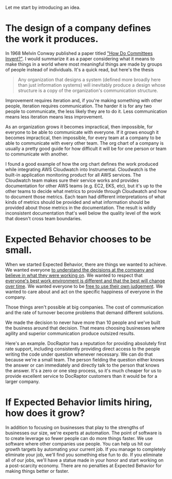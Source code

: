 Let me start by introducing an idea.

# The design of a company defines the work it produces.
In 1968 Melvin Conway published a paper titled ["How Do Committees Invent?"](http://www.melconway.com/Home/Committees_Paper.html). I would summarize it as a paper considering what it means to make things in a world where most meaningful things are made by groups of people instead of individuals. It's a quick read, but here's the thesis

> Any organization that designs a system (defined more broadly here than just information systems) will inevitably produce a design whose structure is a copy of the organization's communication structure. 

Improvement requires iteration and, if you're making something with other people, iteration requires communication. The harder it is for any two people to communicate, the less likely they are to do it. Less communication means less iteration means less improvement. 

As an organization grows it becomes impractical, then impossible, for everyone to be able to communicate with everyone. If it grows enough it becomes impractical, then impossible, for every team at a company to be able to communicate with every other team. The org chart of a company is usually a pretty good guide for how difficult it will be for one person or team to communicate with another. 

I found a good example of how the org chart defines the work produced while integrating AWS Cloudwatch into Instrumental. Cloudwatch is the built-in application monitoring product for all AWS services. The Cloudwatch team makes sure their service works and provides documentation for other AWS teams (e.g. EC2, EKS, etc), but it's up to the other teams to decide what metrics to provide through Cloudwatch and how to document those metrics. Each team had different interpretations of what kinds of metrics should be provided and what information should be provided about those metrics in the documentation. The result is wildly inconsistent documentation that's well below the quality level of the work that doesn't cross team boundaries.

# Expected Behavior chooses to be small.
When we started Expected Behavior, there are things we wanted to achieve. We wanted everyone [to understand the decisions at the company and believe in what they were working on](agree_to_agree.md). We wanted to respect that [everyone's best work environment is different and that the best will change over time](flexibility.md). We wanted everyone to be [free to use their own judgement](guidelines_over_brightlines). We wanted to care about and act on the specific happiness of everyone in the company.

Those things aren't possible at big companies. The cost of communication and the rate of turnover become problems that demand different solutions.

We made the decision to never have more than 10 people and we've built the business around that decision. That means choosing businesses where agility and superior communication produce outsized results.

Here's an example. DocRaptor has a reputation for providing absolutely first rate support, including consistently providing direct access to the people writing the code under question whenever necessary. We can do that because we're a small team. The person fielding the question either knows the answer or can immediately and directly talk to the person that knows the answer. It's a zero or one step process, so it's much cheaper for us to provide excellent service to DocRaptor customers than it would be for a larger company.

# If Expected Behavior limits hiring, how does it grow?
In addition to focusing on businesses that play to the strengths of businesses our size, we're experts at automation. The point of software is to create leverage so fewer people can do more things faster. We use software where other companies use people. You can help us hit our growth targets by automating your current job. If you manage to completely eliminate your job, we'll find you something else fun to do. If you eliminate all of our jobs, we'll have a statue made in your honor and start working on a post-scarcity economy. There are no penalties at Expected Behavior for making things better or faster.







